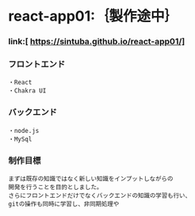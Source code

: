 # react-app01:｛製作途中｝
### link:[ https://sintuba.github.io/react-app01/]

### フロントエンド
    ・React
    ・Chakra UI
### バックエンド
    ・node.js
    ・MySql

### 制作目標
    まずは既存の知識ではなく新しい知識をインプットしながらの
    開発を行うことを目的としました。
    さらにフロントエンドだけでなくバックエンドの知識の学習も行い、
    gitの操作も同時に学習し、非同期処理や